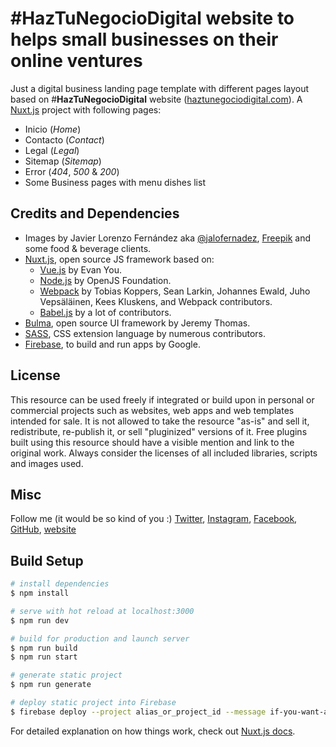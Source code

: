 # #HazTuNegocioDigital website to helps small businesses on their online ventures

Just a digital business landing page template with different pages layout based on #**HazTuNegocioDigital** website ([haztunegociodigital.com](https://haztunegociodigital.com)). A [Nuxt.js](https://nuxtjs.org) project with following pages:

- Inicio (*Home*)
- Contacto (*Contact*)
- Legal (*Legal*)
- Sitemap (*Sitemap*)
- Error (*404*, *500* & *200*)
- Some Business pages with menu dishes list

## Credits and Dependencies

- Images by Javier Lorenzo Fernández aka [@jalofernadez](https://jalofernandez.com), [Freepik](https://www.freepik.es) and some food & beverage clients.
- [Nuxt.js](https://nuxtjs.org), open source JS framework based on:
  - [Vue.js](https://vuejs.org) by Evan You.
  - [Node.js](https://nodejs.org) by OpenJS Foundation.
  - [Webpack](https://webpack.js.org) by Tobias Koppers, Sean Larkin, Johannes Ewald, Juho Vepsäläinen, Kees Kluskens, and Webpack contributors.
  - [Babel.js](https://babeljs.io) by a lot of contributors.
- [Bulma](https://bulma.io), open source UI framework by Jeremy Thomas.
- [SASS](https://sass-lang.com), CSS extension language by numerous contributors.
- [Firebase](https://firebase.google.com/), to build and run apps by Google.

## License

This resource can be used freely if integrated or build upon in personal or commercial projects such as websites, web apps and web templates intended for sale. It is not allowed to take the resource "as-is" and sell it, redistribute, re-publish it, or sell "pluginized" versions of it. Free plugins built using this resource should have a visible mention and link to the original work. Always consider the licenses of all included libraries, scripts and images used.

## Misc 

Follow me (it would be so kind of you :) [Twitter](http://www.twitter.com/jalofernandez), [Instagram](https://www.instagram.com/jalofernandez/), [Facebook](http://www.facebook.com/jalofernandez), [GitHub](https://github.com/jalofernandez), [website](https://jalofernandez.com)

## Build Setup

```bash
# install dependencies
$ npm install

# serve with hot reload at localhost:3000
$ npm run dev

# build for production and launch server
$ npm run build
$ npm run start

# generate static project
$ npm run generate

# deploy static project into Firebase
$ firebase deploy --project alias_or_project_id --message if-you-want-a-msg
```

For detailed explanation on how things work, check out [Nuxt.js docs](https://nuxtjs.org).
